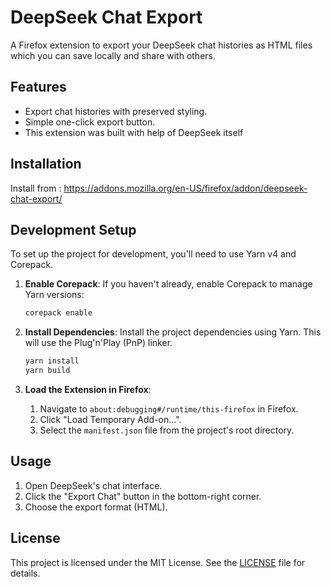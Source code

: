 # DeepSeek Chat Export

A Firefox extension to export your DeepSeek chat histories as HTML files which you can save locally and share with others.

## Features
- Export chat histories with preserved styling.
- Simple one-click export button.
- This extension was built with help of DeepSeek itself

## Installation
Install from : https://addons.mozilla.org/en-US/firefox/addon/deepseek-chat-export/

## Development Setup

To set up the project for development, you'll need to use Yarn v4 and Corepack.

1.  **Enable Corepack**: If you haven't already, enable Corepack to manage Yarn versions:
    ```bash
    corepack enable
    ```

2.  **Install Dependencies**: Install the project dependencies using Yarn. This will use the Plug'n'Play (PnP) linker.
    ```bash
    yarn install
    yarn build
    ```

3.  **Load the Extension in Firefox**:
    1.  Navigate to `about:debugging#/runtime/this-firefox` in Firefox.
    2.  Click "Load Temporary Add-on...".
    3.  Select the `manifest.json` file from the project's root directory.

## Usage
1. Open DeepSeek's chat interface.
2. Click the "Export Chat" button in the bottom-right corner.
3. Choose the export format (HTML).

## License
This project is licensed under the MIT License. See the [LICENSE](LICENSE) file for details.
